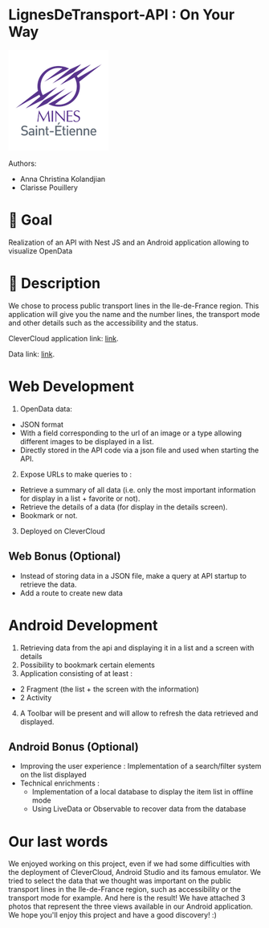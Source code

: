 # LignesDeTransport-API : On Your Way

![](./logo.png)

Authors:
 - Anna Christina Kolandjian
 - Clarisse Pouillery
 
 # 🎯 Goal
Realization of an API with Nest JS and an Android application allowing to visualize OpenData

# 📝 Description 
We chose to process public transport lines in the Ile-de-France region.
This application will give you the name and the number lines, the transport mode and other details such as the accessibility and the status.

CleverCloud application link: [link](https://lignes-ack-cpy.cleverapps.io/lignes/).

Data link: [link](https://data.opendatasoft.com/explore/dataset/referentiel-des-lignes%40stif/api/?disjunctive.transportmode&disjunctive.transportsubmode&disjunctive.operatorname&disjunctive.networkname&sort=transportmode).

# Web Development 
 1. OpenData data:
   - JSON format
   - With a field corresponding to the url of an image or a type allowing different images to be displayed in a list.
   - Directly stored in the API code via a json file and used when starting the API.
 
 2. Expose URLs to make queries to :
   - Retrieve a summary of all data (i.e. only the most important information for display in a list + favorite or not). 
   - Retrieve the details of a data (for display in the details screen). 
   - Bookmark or not. 

 3. Deployed on CleverCloud

## Web Bonus (Optional)
 - Instead of storing data in a JSON file, make a query at API startup to retrieve the data.
 - Add a route to create new data
 
# Android Development 
 1. Retrieving data from the api and displaying it in a list and a screen with details
 2. Possibility to bookmark certain elements
 3. Application consisting of at least : 
   - 2 Fragment (the list + the screen with the information)
   - 2 Activity
 4. A Toolbar will be present and will allow to refresh the data retrieved and displayed.

## Android Bonus (Optional)
 - Improving the user experience : Implementation of a search/filter system on the list displayed
 - Technical enrichments :
   - Implementation of a local database to display the item list in offline mode
   - Using LiveData or Observable to recover data from the database

# Our last words
We enjoyed working on this project, even if we had some difficulties with the deployment of CleverCloud, Android Studio and its famous emulator. 
We tried to select the data that we thought was important on the public transport lines in the Ile-de-France region, such as accessibility or the transport mode for example.
And here is the result!  We have attached 3 photos that represent the three views available in our Android application.
We hope you'll enjoy this project and have a good discovery! :)
